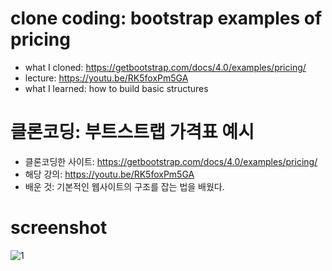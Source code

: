 
# clone coding: bootstrap examples of pricing 
- what I cloned: https://getbootstrap.com/docs/4.0/examples/pricing/
- lecture: https://youtu.be/RK5foxPm5GA 
- what I learned: how to build basic structures


# 클론코딩: 부트스트랩 가격표 예시 
- 클론코딩한 사이트: https://getbootstrap.com/docs/4.0/examples/pricing/
- 해당 강의: https://youtu.be/RK5foxPm5GA 
- 배운 것: 기본적인 웹사이트의 구조를 잡는 법을 배웠다.


# screenshot
![1](https://user-images.githubusercontent.com/61341571/95642234-326fb380-0ae2-11eb-8674-e42ed7192cf6.jpg)


